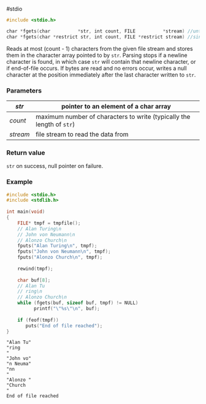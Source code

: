 #stdio

```c
#include <stdio.h>

char *fgets(char          *str, int count, FILE          *stream) //until C99
char *fgets(char *restrict str, int count, FILE *restrict stream) //since C99
```

Reads at most (count - 1) characters from the given file stream and stores them in the character array pointed to by `str`. Parsing stops if a newline character is found, in which case `str` will contain that newline character, or if end-of-file occurs. If bytes are read and no errors occur, writes a null character at the position immediately after the last character written to `str`.

### Parameters
| *str* | pointer to an element of a char array |
| ---- | ---- |
| *count* | maximum number of characters to write (typically the length of `str`) |
| *stream* | file stream to read the data from |
### Return value

`str` on success, null pointer on failure.


### Example

```c
#include <stdio.h>
#include <stdlib.h>
 
int main(void)
{
    FILE* tmpf = tmpfile();
    // Alan Turing\n
    // John von Neumann\n
    // Alonzo Church\n
    fputs("Alan Turing\n", tmpf);
    fputs("John von Neumann\n", tmpf);
    fputs("Alonzo Church\n", tmpf);
 
    rewind(tmpf);
    
    char buf[8];
    // Alan Tu
    // ring\n
    // Alonzo Church\n
    while (fgets(buf, sizeof buf, tmpf) != NULL)
          printf("\"%s\"\n", buf);
 
    if (feof(tmpf))
       puts("End of file reached");
}
```
```text
"Alan Tu"
"ring
"
"John vo"
"n Neuma"
"nn
"
"Alonzo "
"Church
"
End of file reached
```
